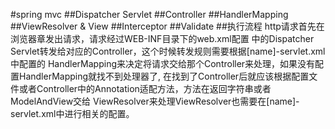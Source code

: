 #spring mvc
##Dispatcher Servlet
##Controller
##HandlerMapping
##ViewResolver & View
##Interceptor
##Validate
##执行流程
http请求首先在浏览器章发出请求，请求经过WEB-INF目录下的web.xml配置
中的Dispatcher Servlet转发给对应的Controller，这个时候转发规则需要根据[name]-servlet.xml中配置的
HandlerMapping来决定将请求交给那个Controller来处理，如果没有配置HandlerMapping就找不到处理器了,
在找到了Controller后就应该根据配置文件或者Controller中的Annotation适配方法，方法在返回字符串或者ModelAndView交给
ViewResolver来处理ViewResolver也需要在[name]-servlet.xml中进行相关的配置。




